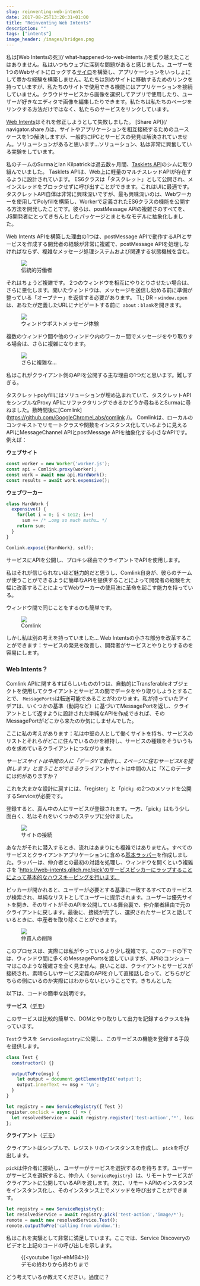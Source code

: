 ```yaml
---
slug: reinventing-web-intents
date: 2017-08-25T13:20:31+01:00
title: "Reinventing Web Intents"
description: ""
tags: ["intents"]
image_header: /images/bridges.png
---
```

私は[Web Intentsの死](/ what-happened-to-web-intents /)を乗り越えたことはありません。私はいつもウェブに深刻な問題があると感じました。ユーザーを1つのWebサイトにロックする[サイロ](/意図しないサイロ/)を構築し、アプリケーションをいっしょにして豊かな経験を構築しません。私たちは別のサイトに移動するためのリンクを持っていますが、私たちのサイトで使用できる機能にはアプリケーションを接続していません。クラウドサービスから画像を選択してアプリで使用したり、ユーザーが好きなエディタで画像を編集したりできます。私たちは私たちのページをリンクする方法だけではなく、私たちのサービスをリンクしています。

[Web Intents](https://en.wikipedia.org/wiki/Web_Intents)はそれを修正しようとして失敗しました。 [Share API](/ navigator.share /)は、サイトやアプリケーションを相互接続するためのユースケースを1つ解決しますが、一般的にIPCとサービスの発見は解決されていません。ソリューションがあると思います...ソリューション、私は非常に興奮している実験をしています。

私のチームのSurmaとIan Kilpatrickは過去数ヶ月間、[Tasklets API](https://github.com/GoogleChromeLabs/tasklets)のシムに取り組んでいました。 Tasklets APIは、Web上に軽量のマルチスレッドAPIが存在するように設計されています。 ES6クラスは「タスクレット」として公開され、メインスレッドをブロックせずに呼び出すことができます。これはUIに最適です。タスクレットAPI自体は非常に興味深いですが、最も興味深いのは、Webワーカーを使用してPolyfillを構築し、Workerで定義されたES6クラスの機能を公開する方法を開発したことです。彼らは、postMessage APIの複雑さのすべてを、JS開発者にとってきちんとしたパッケージとまともなモデルに抽象化しました。

Web Intents APIを構築した理由の1つは、postMessage APIで動作するAPIとサービスを作成する開発者の経験が非常に複雑で、postMessage APIを処理しなければならず、複雑なメッセージ処理システムおよび関連する状態機械を含む。

<figure><img src="/images/worker-dx.png"><figcaption>伝統的労働者</figcaption></figure>

それはちょうど複雑です。 2つのウィンドウを相互にやりとりさせたい場合は、さらに悪化します。開いたウィンドウは、メッセージを送信し始める前に準備が整っている「オープナー」を返信する必要があります。 TL; DR  -  `window.open`は、あなたが定義したURLにナビゲートする前に` about：blank`を開きます。

<figure><img src="/images/window-dx.png"><figcaption>ウィンドウポストメッセージ体験</figcaption></figure>

複数のウィンドウ間や他のウィンドウ内のワーカー間でメッセージをやり取りする場合は、さらに複雑になります。

<figure><img src="/images/complex-workers.png"><figcaption>さらに複雑な... </figcaption></figure>

私はこれがクライアント側のAPIを公開する主な理由の1つだと思います。難しすぎる。

タスクレットpolyfillにはソリューションが埋め込まれていて、タスクレットAPIをシンプルなProxy APIにリファクタリングできるかどうか尋ねるとSurmaに尋ねました。数時間後に[Comlink](https://github.com/GoogleChromeLabs/comlink /)。 Comlinkは、ローカルのコンテキストでリモートクラスや関数をインスタンス化しているように見えるAPIにMessageChannel APIとpostMessage APIを抽象化する小さなAPIです。例えば：

**ウェブサイト**


```javascript
const worker = new Worker('worker.js');
const api = Comlink.proxy(worker);
const work = await new api.HardWork();
const results = await work.expensive();
```


**ウェブワーカー**


```javascript
class HardWork {
  expensive() {
    for(let i = 0; i < 1e12; i++)
      sum += /* …omg so much maths… */
    return sum;
  }
}

Comlink.expose({HardWork}, self);
```


サービスにAPIを公開し、プロキシ経由でクライアントでAPIを使用します。

私はそれが信じられないほど魅力的だと思うし、Comlink自身が、彼らのチームが使うことができるように簡単なAPIを提供することによって開発者の経験を大幅に改善することによってWebワーカーの使用法に革命を起こす能力を持っている。

ウィンドウ間で同じことをするのも簡単です。

<figure><img src="/images/comlink.png"><figcaption> Comlink </figcaption></figure>

しかし私は別の考えを持っていました... Web Intentsの小さな部分を改革することができます：サービスの発見を改善し、開発者がサービスとやりとりするのを容易にします。

### Web Intents？

Comlink APIに関するすばらしいものの1つは、自動的にTransferableオブジェクトを使用してクライアントとサービスの間でデータをやり取りしようとすることで、 `MessagePorts`は転送可能であることがわかります。私が持っていたアイデアは、いくつかの基準（動詞など）に基づいてMessagePortを返し、クライアントとして返すように設計された単純なAPIを作成できれば、そのMessagePortがどこから来たのか気にしませんでした。

ここに私の考えがあります：私は中堅の人として働くサイトを持ち、サービスのリストとそれらがどこに住んでいるのかを維持し、サービスの種類をそういうものを求めているクライアントにつながります。

*サービスサイトは中間の人に「データYで動作し、Zページに住むサービスXを提供します」と言うことができる*クライアントサイトは中間の人に「Xこのデータには何がありますか？

これを大まかな設計に戻すには、「register」と「pick」の2つのメソッドを公開するServiceが必要です。

登録すると、真ん中の人にサービスが登録されます。一方、「pick」はもう少し面白く、私はそれをいくつかのステップに分けました。

<figure><img src="/images/webintents-step-1.png"><figcaption>サイトの接続</figcaption></figure>

あなたがそれに潜入するとき、流れはあまりにも複雑ではありません。すべてのサービスとクライアントアプリケーションに含める[基本ラッパー](https://web-intents.glitch.me/scripts/service.js)を作成しました。ラッパーは、仲介者との最初の対話を処理し、ウィンドウを開くという複雑さを 'https://web-intents.glitch.me/pick'のサービスピッカーにラップすることによって基本的なハウスキーピングを行います。

ピッカーが開かれると、ユーザーが必要とする基準に一致するすべてのサービスが検索され、単純なリストとしてユーザーに提示されます。ユーザーは優先サイトを開き、そのサイトがそのAPIを公開している舞台裏で、仲介業者経由で元のクライアントに戻します。最後に、接続が完了し、選択されたサービスと話しているときに、中産者を取り除くことができます。

<figure><img src="/images/webintents-step-2.png"><figcaption>仲買人の削除</figcaption></figure>

このプロセスは、実際には私がやっているより少し複雑です。このフードの下では、ウィンドウ間に多くのMessagePortsを渡していますが、APIのコンシューマはこのような複雑さを全く見ません。良いことは、クライアントとサービスが接続され、素晴らしいサービス定義のAPIを介して直接話し合って、どちらがどちらの側にいるのか実際にはわからないということです。きちんとした

以下は、コードの簡単な説明です。

**サービス**（[デモ](https://web-intents-service-1.glitch.me/)）

このサービスは比較的簡単で、DOMとやり取りして出力を記録するクラスを持っています。

`Test`クラスを` ServiceRegistry`に公開し、このサービスの機能を登録する手段を提供します。


```javascript
class Test {
  constructor() {}

  outputToPre(msg) {
    let output = document.getElementById('output');
    output.innerText += msg + '\n';
  }
}

let registry = new ServiceRegistry({ Test })
register.onclick = async () => {    
  let resolvedService = await registry.register('test-action','*', location.href);  
};
```


**クライアント**（[デモ](https://web-intents-client.glitch.me/)）

クライアントはシンプルで、レジストリのインスタンスを作成し、 `pick`を呼び出します。

`pick`は仲介者に接続し、ユーザーがサービスを選択するのを待ちます。ユーザーがサービスを選択すると、仲介人（ `ServiceRegistry`）は、リモートサービスがクライアントに公開しているAPIを渡します。次に、リモートAPIのインスタンスをインスタンス化し、そのインスタンス上でメソッドを呼び出すことができます。


```javascript
let registry = new ServiceRegistry();
let resolvedService = await registry.pick('test-action','image/*');
remote = await new resolvedService.Test();
remote.outputToPre('calling from window.');
```


私はこれを実験として非常に満足しています。ここでは、Service Discoveryのビデオと上記のコードの呼び出しを示します。

<figure> {{&lt;youtube 1igal-ehMB4&gt;}} <figcaption>デモの終わりから終わりまで</figcaption></figure>

どう考えているか教えてください。過度に？